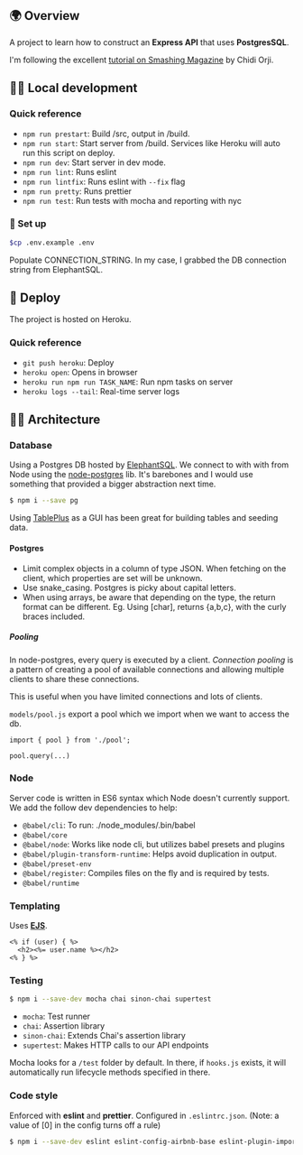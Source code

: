 ## 🌍 Overview
A project to learn how to construct an **Express API** that uses **PostgresSQL**. 

I'm following the excellent [tutorial on Smashing Magazine](https://www.smashingmagazine.com/2020/04/express-api-backend-project-postgresql/) by Chidi Orji.

## 👨‍💻 Local development

### Quick reference
- `npm run prestart`: Build /src, output in /build.
- `npm run start`: Start server from /build. Services like Heroku will auto run this script on deploy.
- `npm run dev`: Start server in dev mode.
- `npm run lint`: Runs eslint
- `npm run lintfix`: Runs eslint with `--fix` flag
- `npm run pretty`: Runs prettier
- `npm run test`: Run tests with mocha and reporting with nyc

### 🔌 Set up

```bash
$cp .env.example .env
```

Populate CONNECTION_STRING. In my case, I grabbed the DB connection string from ElephantSQL.

## 🚀 Deploy

The project is hosted on Heroku.

### Quick reference

- `git push heroku`: Deploy
- `heroku open`: Opens in browser
- `heroku run npm run TASK_NAME`: Run npm tasks on server
- `heroku logs --tail`: Real-time server logs


## 👷‍♀️ Architecture

### Database

Using a Postgres DB hosted by [ElephantSQL](https://www.elephantsql.com/). We connect to with with from Node using the [node-postgres](https://node-postgres.com/) lib. It's barebones and I would use something that provided a bigger abstraction next time.

```bash
$ npm i --save pg
```

Using [TablePlus](https://tableplus.com/) as a GUI has been great for building tables and seeding data.


#### Postgres

- Limit complex objects in a column of type JSON. When fetching on the client, which properties are set will be unknown.
- Use snake_casing. Postgres is picky about capital letters.
- When using arrays, be aware that depending on the type, the return format can be different. Eg. Using [char], returns {a,b,c}, with the curly braces included.

##### Pooling

In node-postgres, every query is executed by a client. _Connection pooling_ is a pattern of creating a pool of available connections and allowing multiple clients to share these connections.

This is useful when you have limited connections and lots of clients.

`models/pool.js` export a pool which we import when we want to access the db. 

```
import { pool } from './pool';

pool.query(...)
```



### Node

Server code is written in ES6 syntax which Node doesn't currently support. We add the follow dev dependencies to help:
 
- `@babel/cli`: To run: ./node_modules/.bin/babel
- `@babel/core`
- `@babel/node`: Works like node cli, but utilizes babel presets and plugins
- `@babel/plugin-transform-runtime`: Helps avoid duplication in output.
- `@babel/preset-env`
- `@babel/register`: Compiles files on the fly and is required by tests.
- `@babel/runtime`


### Templating

Uses **[EJS](https://ejs.co/)**.

```ejs
<% if (user) { %>
  <h2><%= user.name %></h2>
<% } %>
```

### Testing

```bash
$ npm i --save-dev mocha chai sinon-chai supertest
```

- `mocha`: Test runner
- `chai`: Assertion library
- `sinon-chai`: Extends Chai's assertion library
- `supertest`: Makes HTTP calls to our API endpoints

Mocha looks for a `/test` folder by default. In there, if `hooks.js` exists, it will automatically run lifecycle methods specified in there.

### Code style

Enforced with **eslint** and **prettier**. Configured in `.eslintrc.json`. (Note: a value of [0] in the config turns off a rule)

```bash
$ npm i --save-dev eslint eslint-config-airbnb-base eslint-plugin-import prettier
```

